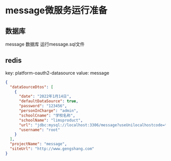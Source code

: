 # message微服务运行准备

## 数据库

message 数据库
运行message.sql文件

## redis
key: platform-oauth2-datasource
value:
message
```json
{
  "dataSourceDtos": [
    {
      "date": "2022年1月14日",
      "defaultDataSource": true,
      "password": "123456",
      "personInCharge": "admin",
      "schoolCname": "学校名称",
      "schoolName": "limsproduct",
      "url": "jdbc:mysql://localhost:3306/message?useUnilocalhostcode=true&characterEncoding=utf-8&zeroDateTimeBehavior=convertToNull&transformedBitIsBoolean=true&useSSL=false&autoReconnect=true&serverTimezone=Asia/Shanghai",
      "username": "root"
    }
  ],
  "projectName": "message",
  "siteUrl": "http://www.gengshang.com"
}
```
